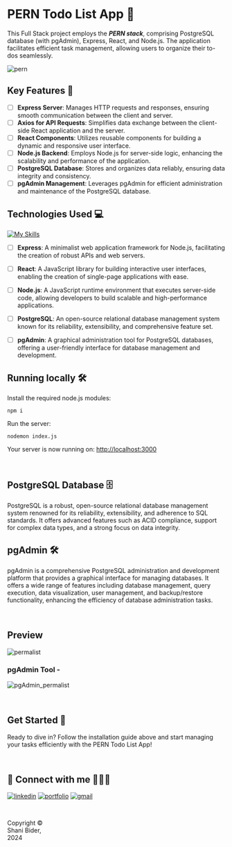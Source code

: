 # PERN Todo List App 📝

This Full Stack project employs the ***PERN stack***, comprising PostgreSQL database (with pgAdmin), Express, React, and Node.js. The application facilitates efficient task management, allowing users to organize their to-dos seamlessly.

![pern](https://github.com/shanibider/PERN-PostgreSQL-Todo-List/assets/72359805/5ad2c5e2-11f4-4b4b-bf4b-20e8e604edae)



## Key Features 🚀

- [ ] **Express Server**: Manages HTTP requests and responses, ensuring smooth communication between the client and server.
- [ ] **Axios for API Requests**: Simplifies data exchange between the client-side React application and the server.
- [ ] **React Components**: Utilizes reusable components for building a dynamic and responsive user interface.
- [ ] **Node.js Backend**: Employs Node.js for server-side logic, enhancing the scalability and performance of the application.
- [ ] **PostgreSQL Database**: Stores and organizes data reliably, ensuring data integrity and consistency.
- [ ] **pgAdmin Management**: Leverages pgAdmin for efficient administration and maintenance of the PostgreSQL database.

## Technologies Used 💻
[![My Skills](https://skillicons.dev/icons?i=postgresql,express,nodejs,js,react,html,css)](https://skillicons.dev)

- [ ] **Express**: A minimalist web application framework for Node.js, facilitating the creation of robust APIs and web servers.
- [ ] **React**: A JavaScript library for building interactive user interfaces, enabling the creation of single-page applications with ease.
- [ ] **Node.js**: A JavaScript runtime environment that executes server-side code, allowing developers to build scalable and high-performance applications.
- [ ] **PostgreSQL**: An open-source relational database management system known for its reliability, extensibility, and comprehensive feature set.
- [ ] **pgAdmin**: A graphical administration tool for PostgreSQL databases, offering a user-friendly interface for database management and development.



## Running locally  🛠️

Install the required node.js modules:

```shell
npm i
```

Run the server:

```shell
nodemon index.js
```

Your server is now running on: [http://localhost:3000](http://localhost:3000)

<br>

## PostgreSQL Database 🗄️

PostgreSQL is a robust, open-source relational database management system renowned for its reliability, extensibility, and adherence to SQL standards. It offers advanced features such as ACID compliance, support for complex data types, and a strong focus on data integrity.

## pgAdmin 🛠️

pgAdmin is a comprehensive PostgreSQL administration and development platform that provides a graphical interface for managing databases. It offers a wide range of features including database management, query execution, data visualization, user management, and backup/restore functionality, enhancing the efficiency of database administration tasks.

<br>


## Preview
![permalist](https://github.com/shanibider/Permanent-Todo-List/assets/72359805/e707d87d-c1f6-4900-8341-d372e841188d)
<br>

### pgAdmin Tool -
![pgAdmin_permalist](https://github.com/shanibider/Fullstack-Permanent-Todo-List/assets/72359805/13128299-4097-4ae9-9a87-9c1c8867e443)


<br>

## Get Started 🚀

Ready to dive in? Follow the installation guide above and start managing your tasks efficiently with the PERN Todo List App!

<br>

## 🔗 Connect with me 👩‍💻😊
[![linkedin](https://img.shields.io/badge/linkedin-0A66C2?style=for-the-badge&logo=linkedin&logoColor=white)](https://www.linkedin.com/in/shani-bider/)
[![portfolio](https://img.shields.io/badge/my_portfolio-000?style=for-the-badge&logo=ko-fi&logoColor=white)](https://shanibider.github.io/Portfolio/)
[![gmail](https://img.shields.io/badge/Gmail-D14836?style=for-the-badge&logo=gmail&logoColor=white)](mailto:shanibider@gmail.com)

<br>

<footer>
<p style="float:left; width: 20%;">
Copyright © Shani Bider, 2024
</p>
</footer>
